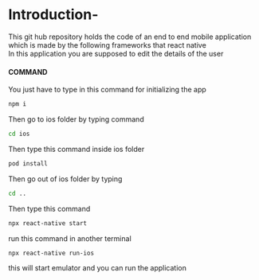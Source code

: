 # Introduction-
This git hub repository holds the code of an end to end mobile application which is made by the following frameworks that react native  
In this application you are supposed to edit the details of the user



#### COMMAND
You just have to type in this command for initializing the app
``` bash 
npm i
```
Then go to ios folder by typing command
``` bash 
cd ios
```
Then type this command inside ios folder
``` bash 
pod install
```
Then go out of ios folder by typing
``` bash 
cd ..
```
Then type this command
``` bash 
npx react-native start
```
run this command in another terminal
```bash
npx react-native run-ios
```

this will start emulator and you can run the application
